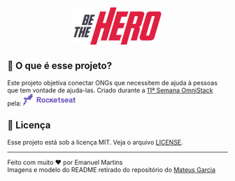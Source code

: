 <h1 align="center">
    <img alt="Semana OmniStack" src=".github/bethehero.svg" width="200px" />
</h1>

## 🤔  O que é esse projeto?
Este projeto objetiva conectar ONGs que necessitem de ajuda à pessoas que tem vontade de ajuda-las.
Criado durante a [11ª Semana OmniStack](https://rocketseat.com.br/week/inscricao/11.0) pela:
<img alt="Rocketseat" src=".github/rocket.svg" width="120px" />

## :memo: Licença
Esse projeto está sob a licença MIT. Veja o arquivo [LICENSE](LICENSE).

---
Feito com muito ❤  por Emanuel Martins<br>
Imagens e modelo do README retirado do repositório do [Mateus Garcia](https://github.com/mpgxc)
